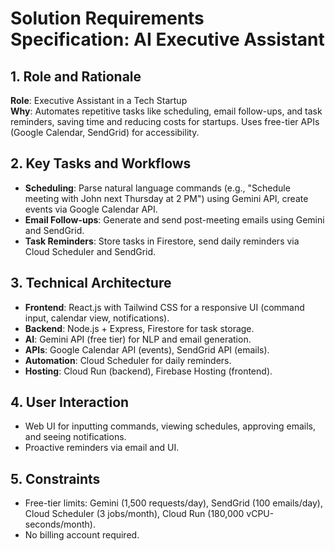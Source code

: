 # Solution Requirements Specification: AI Executive Assistant

## 1. Role and Rationale

**Role**: Executive Assistant in a Tech Startup  
**Why**: Automates repetitive tasks like scheduling, email follow-ups, and task reminders, saving time and reducing costs for startups. Uses free-tier APIs (Google Calendar, SendGrid) for accessibility.

## 2. Key Tasks and Workflows

- **Scheduling**: Parse natural language commands (e.g., "Schedule meeting with John next Thursday at 2 PM") using Gemini API, create events via Google Calendar API.
- **Email Follow-ups**: Generate and send post-meeting emails using Gemini and SendGrid.
- **Task Reminders**: Store tasks in Firestore, send daily reminders via Cloud Scheduler and SendGrid.

## 3. Technical Architecture

- **Frontend**: React.js with Tailwind CSS for a responsive UI (command input, calendar view, notifications).
- **Backend**: Node.js + Express, Firestore for task storage.
- **AI**: Gemini API (free tier) for NLP and email generation.
- **APIs**: Google Calendar API (events), SendGrid API (emails).
- **Automation**: Cloud Scheduler for daily reminders.
- **Hosting**: Cloud Run (backend), Firebase Hosting (frontend).

## 4. User Interaction

- Web UI for inputting commands, viewing schedules, approving emails, and seeing notifications.
- Proactive reminders via email and UI.

## 5. Constraints

- Free-tier limits: Gemini (1,500 requests/day), SendGrid (100 emails/day), Cloud Scheduler (3 jobs/month), Cloud Run (180,000 vCPU-seconds/month).
- No billing account required.
